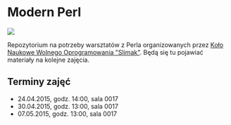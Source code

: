 # Modern Perl

[![](https://slimakuj.files.wordpress.com/2015/04/perl-poster-web.png?w=212&h=300)](https://slimakuj.files.wordpress.com/2015/04/perl-poster-web.png)

Repozytorium na potrzeby warsztatów z Perla organizowanych przez [Koło Naukowe
Wolnego Oprogramowania "Slimak"](http://slimak.matinf.uj.edu.pl/). Będą się tu pojawiać materiały na kolejne
zajęcia.

## Terminy zajęć
* 24.04.2015, godz. 14:00, sala 0017
* 30.04.2015, godz. 13:00, sala 0017
* 07.05.2015, godz. 13:00, sala 0017
